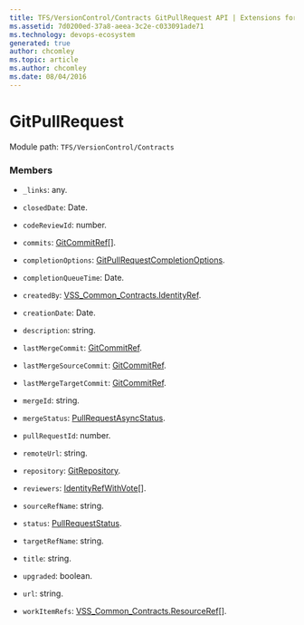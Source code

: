 ```yaml
---
title: TFS/VersionControl/Contracts GitPullRequest API | Extensions for Azure DevOps Services
ms.assetid: 7d0200ed-37a8-aeea-3c2e-c033091ade71
ms.technology: devops-ecosystem
generated: true
author: chcomley
ms.topic: article
ms.author: chcomley
ms.date: 08/04/2016
---
```


# GitPullRequest

Module path: `TFS/VersionControl/Contracts`

### Members

* `_links`: any.

* `closedDate`: Date.

* `codeReviewId`: number.

* `commits`: [GitCommitRef](../../../TFS/VersionControl/Contracts/GitCommitRef.md)[].

* `completionOptions`: [GitPullRequestCompletionOptions](../../../TFS/VersionControl/Contracts/GitPullRequestCompletionOptions.md).

* `completionQueueTime`: Date.

* `createdBy`: [VSS_Common_Contracts.IdentityRef](../../../VSS/WebApi/Contracts/IdentityRef.md).

* `creationDate`: Date.

* `description`: string.

* `lastMergeCommit`: [GitCommitRef](../../../TFS/VersionControl/Contracts/GitCommitRef.md).

* `lastMergeSourceCommit`: [GitCommitRef](../../../TFS/VersionControl/Contracts/GitCommitRef.md).

* `lastMergeTargetCommit`: [GitCommitRef](../../../TFS/VersionControl/Contracts/GitCommitRef.md).

* `mergeId`: string.

* `mergeStatus`: [PullRequestAsyncStatus](../../../TFS/VersionControl/Contracts/PullRequestAsyncStatus.md).

* `pullRequestId`: number.

* `remoteUrl`: string.

* `repository`: [GitRepository](../../../TFS/VersionControl/Contracts/GitRepository.md).

* `reviewers`: [IdentityRefWithVote](../../../TFS/VersionControl/Contracts/IdentityRefWithVote.md)[].

* `sourceRefName`: string.

* `status`: [PullRequestStatus](../../../TFS/VersionControl/Contracts/PullRequestStatus.md).

* `targetRefName`: string.

* `title`: string.

* `upgraded`: boolean.

* `url`: string.

* `workItemRefs`: [VSS_Common_Contracts.ResourceRef](../../../VSS/WebApi/Contracts/ResourceRef.md)[].
